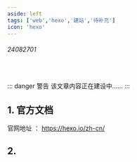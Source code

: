 ```yaml
---
aside: left
tags: ['web','hexo','建站','待补充']
icon: 'hexo'
---
```

 
###### 24082701
 
<br/>


::: danger <Badge type='warning'>警告</Badge>
该文章内容正在建设中......
:::

## 1. 官方文档

官网地址 ： https://hexo.io/zh-cn/

## 2. 
